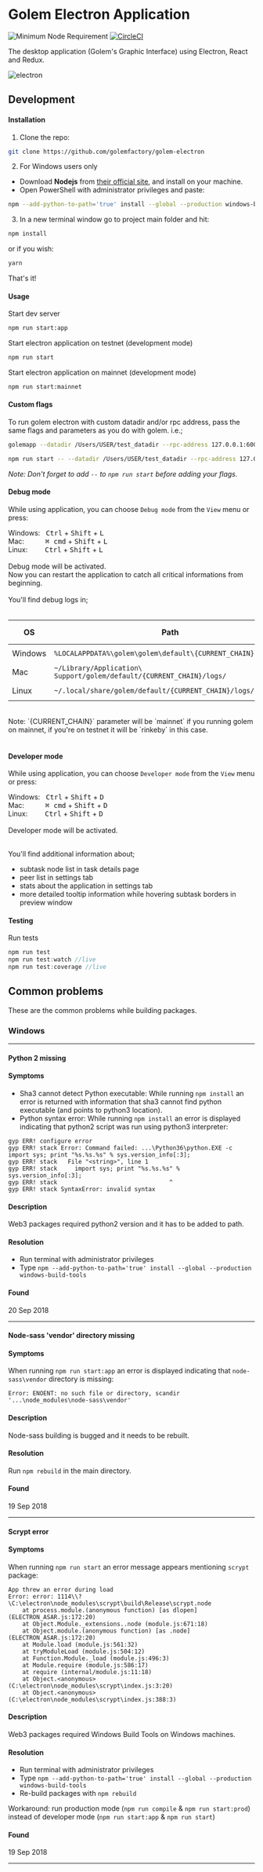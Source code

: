 # Golem Electron Application
![Minimum Node Requirement](https://img.shields.io/badge/node-%3E%3D6.14.0-brightgreen.svg)
[![CircleCI](https://circleci.com/gh/golemfactory/golem-electron.svg?style=shield)](https://circleci.com/gh/golemfactory/golem-electron)

The desktop application (Golem's Graphic Interface) using Electron, React and Redux.
</p>

![electron](/img/electron.jpg)

## Development
#### Installation

1. Clone the repo:
```bash
git clone https://github.com/golemfactory/golem-electron
```

2. For Windows users only
- Download **Nodejs** from [their official site](https://nodejs.org/en/download/), and install on your machine.
- Open PowerShell with administrator privileges and paste:
```bash
npm --add-python-to-path='true' install --global --production windows-build-tools
```

3. In a new terminal window go to project main folder and hit:
```bash
npm install
```
or if you wish:
```bash
yarn 
```
That's it!


#### Usage
Start dev server
```bash
npm run start:app
```

Start electron application on testnet (development mode)
```bash
npm run start
```

Start electron application on mainnet (development mode)
```bash
npm run start:mainnet
```

#### Custom flags 

To run golem electron with custom datadir and/or rpc address, pass the same flags and parameters as you do with golem.  i.e.;

```bash
golemapp --datadir /Users/USER/test_datadir --rpc-address 127.0.0.1:60003
```
```bash
npm run start -- --datadir /Users/USER/test_datadir --rpc-address 127.0.0.1:60003
```

*Note: Don't forget to add `--` to `npm run start` before adding your flags.*


#### Debug mode
While using application, you can choose `Debug mode` from the `View` menu or press:

Windows: &nbsp;
<kbd>Ctrl</kbd> + <kbd>Shift</kbd> + <kbd>L</kbd>
<br/>
Mac: &nbsp;&nbsp;&nbsp;&nbsp;&nbsp;&nbsp;&nbsp;&nbsp;&nbsp;
<kbd>⌘ cmd</kbd> + <kbd>Shift</kbd> + <kbd>L</kbd>
<br/>
Linux: &nbsp;&nbsp;&nbsp;&nbsp;&nbsp;&nbsp;&nbsp;
<kbd>Ctrl</kbd> + <kbd>Shift</kbd> + <kbd>L</kbd>
<br/>
<br/>
Debug mode will be activated. 
<br/>
Now you can restart the application to catch all critical informations from beginning.
<br/>
<br/>
You'll find debug logs in;
<br/>
<br/>

|OS|Path|General Log|Error Log|
|---|---|---|---|
|Windows|`%LOCALAPPDATA%\golem\golem\default\{CURRENT_CHAIN}\logs\`|`gui.log`|`gui-error.log`|
|Mac|`~/Library/Application\ Support/golem/default/{CURRENT_CHAIN}/logs/`|`gui.log`|`gui-error.log`|
|Linux|`~/.local/share/golem/default/{CURRENT_CHAIN}/logs/gui.log/`|`gui.log`|`gui-error.log`|

<br/>
Note: `{CURRENT_CHAIN}` parameter will be `mainnet` if you running golem on mainnet, if you're on testnet it will be `rinkeby` in this case.
<br/><br/>

#### Developer mode
While using application, you can choose `Developer mode` from the `View` menu or press:

Windows: &nbsp;
<kbd>Ctrl</kbd> + <kbd>Shift</kbd> + <kbd>D</kbd>
<br/>
Mac: &nbsp;&nbsp;&nbsp;&nbsp;&nbsp;&nbsp;&nbsp;&nbsp;&nbsp;
<kbd>⌘ cmd</kbd> + <kbd>Shift</kbd> + <kbd>D</kbd>
<br/>
Linux: &nbsp;&nbsp;&nbsp;&nbsp;&nbsp;&nbsp;&nbsp;
<kbd>Ctrl</kbd> + <kbd>Shift</kbd> + <kbd>D</kbd>
<br/>
<br/>
Developer mode will be activated. 
<br/>
<br/>

You'll find additional information about;
- subtask node list in task details page
- peer list in settings tab
- stats about the application in settings tab
- more detailed tooltip information while hovering subtask borders in preview window 


#### Testing
Run tests
```js
npm run test
npm run test:watch //live
npm run test:coverage //live
```

## Common problems

These are the common problems while building packages. 

### Windows

---
#### Python 2 missing

#### Symptoms
* Sha3 cannot detect Python executable: While running `npm install` an error is returned with information that sha3 cannot find python executable (and points to python3 location).
* Python syntax error: While running `npm install` an error is displayed indicating that python2 script was run using python3 interpreter:
```
gyp ERR! configure error
gyp ERR! stack Error: Command failed: ...\Python36\python.EXE -c import sys; print "%s.%s.%s" % sys.version_info[:3];
gyp ERR! stack   File "<string>", line 1
gyp ERR! stack     import sys; print "%s.%s.%s" % sys.version_info[:3];
gyp ERR! stack                                ^
gyp ERR! stack SyntaxError: invalid syntax
```

#### Description
Web3 packages required python2 version and it has to be added to path.

#### Resolution
- Run terminal with administrator privileges
- Type `npm --add-python-to-path='true' install --global --production windows-build-tools`

#### Found
20 Sep 2018 

---

#### Node-sass 'vendor' directory missing

#### Symptoms
When running `npm run start:app` an error is displayed indicating that `node-sass\vendor` directory is missing:
```
Error: ENOENT: no such file or directory, scandir '...\node_modules\node-sass\vendor'
```

#### Description
Node-sass building is bugged and it needs to be rebuilt.

#### Resolution
Run `npm rebuild` in the main directory.

#### Found
19 Sep 2018

---

#### Scrypt error

#### Symptoms
When running `npm run start` an error message appears mentioning `scrypt` package:
```
App threw an error during load
Error: error: 1114\\?\C:\electron\node_modules\scrypt\build\Release\scrypt.node
    at process.module.(anonymous function) [as dlopen] (ELECTRON_ASAR.js:172:20)
    at Object.Module._extensions..node (module.js:671:18)
    at Object.module.(anonymous function) [as .node] (ELECTRON_ASAR.js:172:20)
    at Module.load (module.js:561:32)
    at tryModuleLoad (module.js:504:12)
    at Function.Module._load (module.js:496:3)
    at Module.require (module.js:586:17)
    at require (internal/module.js:11:18)
    at Object.<anonymous> (C:\electron\node_modules\scrypt\index.js:3:20)
    at Object.<anonymous> (C:\electron\node_modules\scrypt\index.js:388:3)
```

#### Description
Web3 packages required Windows Build Tools on Windows machines.

#### Resolution
- Run terminal with administrator privileges
- Type `npm --add-python-to-path='true' install --global --production windows-build-tools`
- Re-build packages with `npm rebuild`

Workaround: run production mode (`npm run compile` & `npm run start:prod`) instead of developer mode (`npm run start:app` & `npm run start`)

#### Found
19 Sep 2018

---

